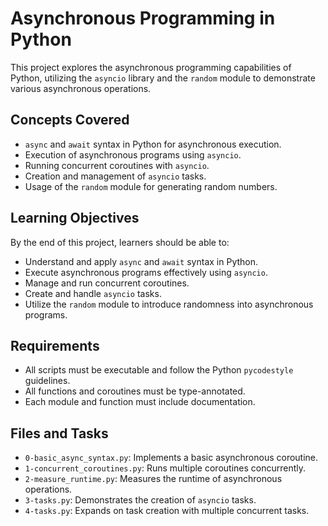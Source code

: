 # Asynchronous Programming in Python

This project explores the asynchronous programming capabilities of Python, utilizing the `asyncio` library and the `random` module to demonstrate various asynchronous operations.

## Concepts Covered

- `async` and `await` syntax in Python for asynchronous execution.
- Execution of asynchronous programs using `asyncio`.
- Running concurrent coroutines with `asyncio`.
- Creation and management of `asyncio` tasks.
- Usage of the `random` module for generating random numbers.

## Learning Objectives

By the end of this project, learners should be able to:

- Understand and apply `async` and `await` syntax in Python.
- Execute asynchronous programs effectively using `asyncio`.
- Manage and run concurrent coroutines.
- Create and handle `asyncio` tasks.
- Utilize the `random` module to introduce randomness into asynchronous programs.

## Requirements

- All scripts must be executable and follow the Python `pycodestyle` guidelines.
- All functions and coroutines must be type-annotated.
- Each module and function must include documentation.

## Files and Tasks

- `0-basic_async_syntax.py`: Implements a basic asynchronous coroutine.
- `1-concurrent_coroutines.py`: Runs multiple coroutines concurrently.
- `2-measure_runtime.py`: Measures the runtime of asynchronous operations.
- `3-tasks.py`: Demonstrates the creation of `asyncio` tasks.
- `4-tasks.py`: Expands on task creation with multiple concurrent tasks.
